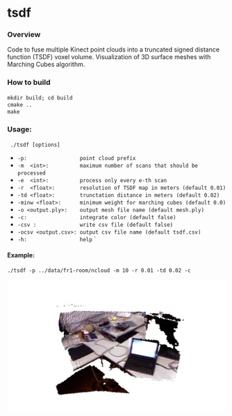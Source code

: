 # tsdf
### Overview
Code to fuse multiple Kinect point clouds into a truncated signed distance function (TSDF) voxel volume. Visualization of 3D surface meshes with Marching Cubes algorithm. 
### How to build
```
mkdir build; cd build
cmake .. 
make
```
### Usage: 
`
./tsdf [options]`

* `-p:                 point cloud prefix`
* `-m  <int>:          maximum number of scans that should be processed`
* `-e  <int>:          process only every e-th scan`
* `-r  <float>:        resolution of TSDF map in meters (default 0.01)`
* `-td <float>:        trunctation distance in meters (default 0.02)`
* `-minw <float>:      minimum weight for marching cubes (default 0.0)`
* `-o <output.ply>:    output mesh file name (default mesh.ply)`
* `-c:                 integrate color (default false)`
* `-csv :              write csv file (default false)`
* `-ocsv <output.csv>: output csv file name (default tsdf.csv)`
* `-h:                 help`
`
#### Example: 
```
./tsdf -p ../data/fr1-room/ncloud -m 10 -r 0.01 -td 0.02 -c

```
![Example](example.png)
